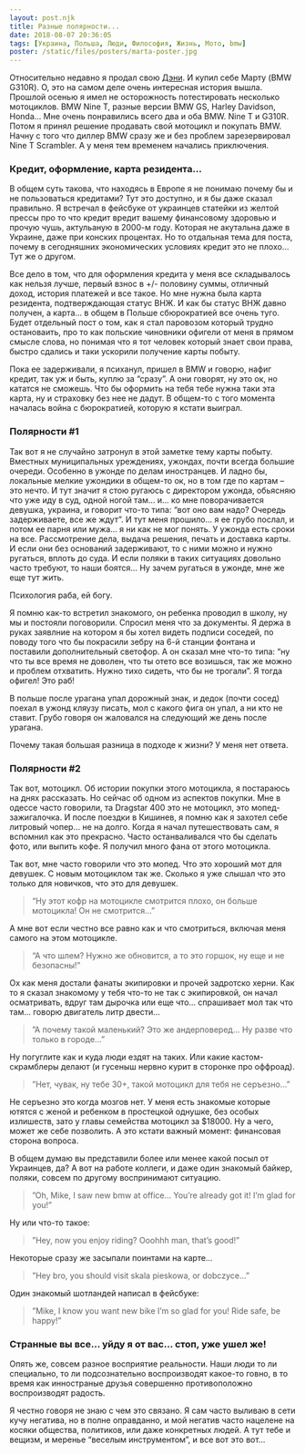```yaml
---
layout: post.njk
title: Разные полярности...
date: 2018-08-07 20:36:05
tags: [Украина, Польша, Люди, Философия, Жизнь, Мото, bmw]
poster: /static/files/posters/marta-poster.jpg
---
```


Относительно недавно я продал свою [Дэни](/blog/2016/06/kupil-sebe-mototsikl/). И купил себе Марту (BMW G310R). О, это на самом деле очень интересная история вышла. Прошлой осенью я имел не осторожность потестировать несколько мотоциклов. BMW Nine T, разные версии BMW GS, Harley Davidson, Honda… Мне очень понравились всего два и оба BMW. Nine T и G310R. Потом я принял решение продавать свой мотоцикл и покупать BMW. Начну с того что диллер BMW сразу же и без проблем зарезервировал Nine T Scrambler. А у меня тем временем начались приключения.

### Кредит, оформление, карта резидента…

В общем суть такова, что находясь в Европе я не понимаю почему бы и не пользоваться кредитами? Тут это доступно, и я бы даже сказал правильно. Я встречал в фейсбуке от украинцев статейки из желтой прессы про то что кредит вредит вашему финансовому здоровью и прочую чушь, актульаную в 2000-м году. Которая не акутальна даже в Украине, даже при конских процентах. Но то отдальная тема для поста, почему в сегодняшних экономических условиях кредит это не плохо… Тут же о другом.

Все дело в том, что для оформления кредита у меня все складывалось как нельзя лучше, первый взнос в +/- половину суммы, отличный доход, история платежей и все такое. Но мне нужна была карта резидента, подтверждающая статус ВНЖ. И как бы статус ВНЖ давно получен, а карта… в общем в Польше сбюрократией все очень туго. Будет отдельный пост о том, как я стал паровозом который трудно остановаить, про то как польские чиновники офигели от меня в прямом смысле слова, но понимая что я тот человек который знает свои права, быстро сдались и таки ускорили  получение карты побыту.

Пока ее задерживали, я психанул, пришел в BMW и говорю, нафиг кредит, так уж и быть, куплю за “сразу”. А они говорят, ну это ок, но кататся не сможешь. Что бы оформить на тебя тебе нужна таки эта карта, ну и страховку без нее не дадут. В общем-то с того момента началась война с бюрократией, которую я кстати выиграл.

### Полярности #1

Так вот я не случайно затронул в этой заметке тему карты побыту. Вместных муниципальных уреждениях, ужондах, почти всегда большие очереди. Особенно в ужонде по делам иностранцев. И ладно бы, локальные мелкие ужондики в общем-то ок, но в том где по картам – это нечто. И тут значит я стою ругаюсь с директором ужонда, обьясняю что уже иду в суд, одной ногой там… и… ко мне поворачивается девушка, украина, и говорит что-то типа: “вот оно вам надо? Очередь задерживаете, все же ждут”. И тут меня прошило… я ее грубо послал, и потом ее парня или мужа… я ни как не мог понять. У ужонда есть сроки на все. Рассмотрение дела, выдача решения, печать и доставка карты. И если они без оснований задерживают, то с ними можно и нужно ругаться, вплоть до суда. И если поляки в таких ситуациях довольно часто требуют, то наши боятся… Ну зачем ругаться в ужонде, мне же еще тут жить.

Психология раба, ей богу.

Я помню как-то встретил знакомого, он ребенка проводил в школу, ну мы и постояли поговорили. Спросил меня что за документы. Я держа в руках заявлние на котором я бы хотел видеть подписи соседей, по поводу того что бы покрасили зебру на 6-й станции фонтана и поставили дополнительный светофор. А он сказал мне что-то типа: “ну что ты все время не доволен, что ты отето все возишься, так же можно и проблем отхватить. Нужно тихо сидеть, что бы не трогали”. Я тогда офигел! Это раб!

В польше после урагана упал дорожный знак, и дедок (почти сосед) поехал в ужонд кляузу писать, мол с какого фига он упал, а ни кто не ставит. Грубо говоря он жаловался на следующий же день после урагана.

Почему такая большая разница в подходе к жизни? У меня нет ответа.

### Полярности #2

Так вот, мотоцикл. Об истории покупки этого мотоцикла, я постараюсь на днях рассказать. Но сейчас об одном из аспектов покупки. Мне в одессе часто говорили, та Dragstar 400 это не мотоцикл, это мопед-зажигалочка. И после поездки в Кишинев, я помню как я захотел себе литровый чопер… не на долго. Когда я начал путешествовать сам, я вспомнил как это прекрасно. Часто останваливался что бы сделать фото, или выпить кофе. Я получил много фана от этого мотоцикла.

Так вот, мне часто говорили что это мопед. Что это хороший мот для девушек. С новым мотоциклом так же. Сколько я уже слышал что это только для новичков, что это для девушек.

>“Ну этот кофр на мотоцикле смотрится плохо, он больше мотоцикла! Он не смотрится…”

А мне вот если честно все равно как и что смотриться, включая меня самого на этом мотоцикле.

>“А что шлем? Нужно же обновится, а то это горшок, ну еще и не безопасны!”

Ох как меня достали фанаты экипировки и прочей задротско херни. Как то я сказал знакомому у тебя что-то не так с экипировкой, он начал осматривать, вдруг там дырочка или еще что… спрашивает мол так что там… говорю двигатель литр двести…

>”А почему такой маленький? Это же андерповеред… Ну разве что только в городе…”

Ну погуглите как и куда люди ездят на таких. Или какие кастом-скрамблеры делают (и гусеныш нервно курит в сторонке про оффроад).

>”Нет, чувак, ну тебе 30+, такой мотоцикл для тебя не серъезно…”

Не серъезно это когда мозгов нет. У меня есть знакомые которые ютятся с женой и ребенком в простецкой однушке, без особых излишеств, зато у главы семейства мотоцикл за $18000. Ну а чего,  может же себе позволить. А это кстати важный момент: финансовая сторона вопроса.

В общем думаю вы представили более или менее какой посыл от Украинцев, да? А вот на работе коллеги, и даже один знакомый байкер, поляки, совсем по другому воспринимают ситуацию.

>”Oh, Mike, I saw new bmw at office… You’re already got it! I’m glad for you!”

Ну или что-то такое:

>”Hey, now you enjoy riding? Ooohhh man, that’s good!”

Некоторые сразу же засыпали поинтами на карте…

>”Hey bro, you should visit skala pieskowa, or dobczyce…”

Один знакомый шотландей написал в фейсбуке:

>”Mike, I know you want new bike I’m so glad for you! Ride safe, be happy!”

### Странные вы все… уйду я от вас… стоп, уже ушел же!

Опять же, совсем разное восприятие реальности. Наши люди то ли специально, то ли подсознательно воспроизводят какое-то говно, в то время как инностраные друзья совершенно противоположно воспроизводят радость.

Я честно говоря не знаю с чем это связано. Я сам часто выливаю в сети кучу негатива, но в полне оправданно, и мой негатив часто нацелене на косяки общества, политиков, или даже конкретных людей. А тут тебе и вещизм, и меренье “веселым инструментом”, и все вот это вот…
